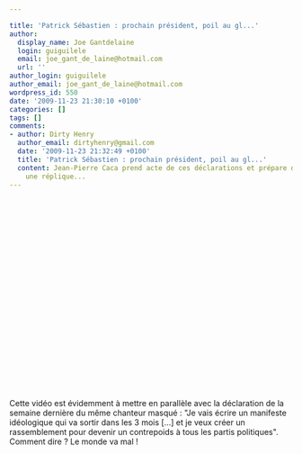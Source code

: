 ```yaml
---

title: 'Patrick Sébastien : prochain président, poil au gl...'
author:
  display_name: Joe Gantdelaine
  login: guiguilele
  email: joe_gant_de_laine@hotmail.com
  url: ''
author_login: guiguilele
author_email: joe_gant_de_laine@hotmail.com
wordpress_id: 550
date: '2009-11-23 21:30:10 +0100'
categories: []
tags: []
comments:
- author: Dirty Henry
  author_email: dirtyhenry@gmail.com
  date: '2009-11-23 21:32:49 +0100'
  title: 'Patrick Sébastien : prochain président, poil au gl...'
  content: Jean-Pierre Caca prend acte de ces déclarations et prépare d'ores-et-déjà
    une réplique...
---
```

<object width="500" height="344"><param name="movie" value="http://www.youtube.com/v/XbSvA51olgY&hl=fr_FR&fs=1&"></param><param name="allowFullScreen" value="true"></param><param name="allowscriptaccess" value="always"></param><embed src="http://www.youtube.com/v/XbSvA51olgY&hl=fr_FR&fs=1&" type="application/x-shockwave-flash" allowscriptaccess="always" allowfullscreen="true" width="500" height="344"></embed></object>

Cette vidéo est évidemment à mettre en parallèle avec la déclaration de la semaine dernière du même chanteur masqué : "Je vais écrire un manifeste idéologique qui va sortir dans les 3 mois [...] et je veux créer un rassemblement pour devenir un contrepoids à tous les partis politiques". Comment dire ? Le monde va mal !
